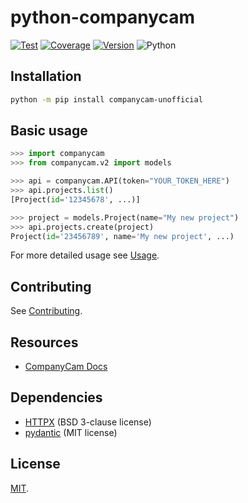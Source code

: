 # python-companycam

[![Test](https://github.com/ely-as/python-companycam/actions/workflows/test.yml/badge.svg?branch=main)](https://github.com/ely-as/python-companycam/actions/workflows/test.yml)
[![Coverage](https://cov.ely.as/github/ely-as/python-companycam/main/badge.svg)](https://cov.ely.as/github/ely-as/python-companycam/main/latest/)
[![Version](https://img.shields.io/pypi/v/companycam-unofficial)](https://pypi.org/project/companycam-unofficial/)
![Python](https://img.shields.io/pypi/pyversions/companycam-unofficial)

## Installation

```sh
python -m pip install companycam-unofficial
```

## Basic usage

```py
>>> import companycam
>>> from companycam.v2 import models

>>> api = companycam.API(token="YOUR_TOKEN_HERE")
>>> api.projects.list()
[Project(id='12345678', ...)]

>>> project = models.Project(name="My new project")
>>> api.projects.create(project)
Project(id='23456789', name='My new project', ...)
```

For more detailed usage see [Usage](https://github.com/ely-as/python-companycam/blob/main/docs/usage.md).

## Contributing

See [Contributing](https://github.com/ely-as/python-companycam/blob/main/docs/contributing.md).

## Resources

- [CompanyCam Docs](https://docs.companycam.com/docs)

## Dependencies

- [HTTPX](https://www.python-httpx.org/) (BSD 3-clause license)
- [pydantic](https://pydantic-docs.helpmanual.io/) (MIT license)

## License

[MIT](https://github.com/ely-as/python-companycam/blob/main/LICENSE).
